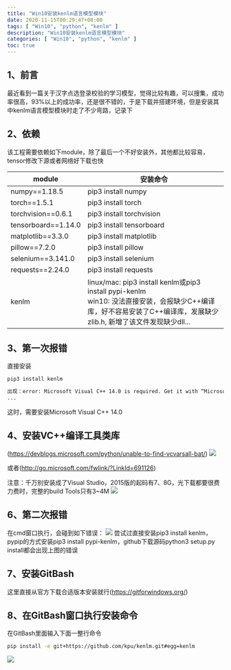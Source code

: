 ```yaml
---
title: "Win10安装kenlm语言模型模块"
date: 2020-11-15T00:29:47+08:00
tags: [ "Win10", "python", "kenlm" ]
description: "Win10安装kenlm语言模型模块"
categories: [ "Win10", "python", "kenlm" ]
toc: true
---
```


## 1、前言
最近看到一篇关于汉字点选登录校验的学习模型，觉得比较有趣，可以搜集，成功率很高，93%以上的成功率，还是很不错的，于是下载并搭建环境，但是安装其中kenlm语言模型模块时走了不少弯路，记录下  
## 2、依赖
该工程需要依赖如下module，除了最后一个不好安装外，其他都比较容易，tensor修改下源或者网络好下载也快

module|安装命令
-|-
numpy==1.18.5|pip3 install numpy
torch==1.5.1|pip3 install torch
torchvision==0.6.1|pip3 install torchvision
tensorboard==1.14.0|pip3 install tensorboard
matplotlib==3.3.0|pip3 install matplotlib
pillow==7.2.0|pip3 install pillow
selenium==3.141.0|pip3 install selenium
requests==2.24.0|pip3 install requests
kenlm|linux/mac: pip3 install kenlm或pip3 install pypi-kenlm<br>win10: 没法直接安装，会报缺少C++编译库，好不容易安装了C++编译库，发展缺少zlib.h, 新增了该文件发现缺少dll...

## 3、第一次报错
直接安装
```bat
pip3 install kenlm

出现：error: Microsoft Visual C++ 14.0 is required. Get it with “Microsoft Visual C++ Build Tools
...
```
这时，需要安装Microsoft Visual C++ 14.0

## 4、安装VC++编译工具类库
(https://devblogs.microsoft.com/python/unable-to-find-vcvarsall-bat/)
![](/posts/python/vc++.jpg)

或者(http://go.microsoft.com/fwlink/?LinkId=691126)

注意：千万别安装成了Visual Studio，2015版的起码有7、8G，光下载都要很费力费时，完整的build Tools只有3~4M
![](/posts/python/vc++_install.jpg)

## 6、第二次报错
在cmd窗口执行，会碰到如下错误：
![](/posts/python/kenlm_error.jpg)
尝试过直接安装pip3 install kenlm，pypip的方式安装pip3 install pypi-kenlm，github下载源码python3 setup.py install都会出现上图的错误

## 7、安装GitBash
这里直接从官方下载合适版本安装就行(https://gitforwindows.org/)

## 8、在GitBash窗口执行安装命令
在GitBash里面输入下面一整行命令
```bash
pip install -e git+https://github.com/kpu/kenlm.git#egg=kenlm
```
![](/posts/python/kenlm_install_success.jpg)
